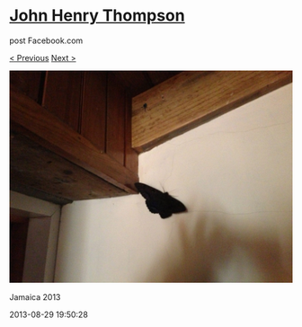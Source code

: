 # [John Henry Thompson](../README.md)
post Facebook.com

[< Previous](2013-08-29-3.md) [Next >](2013-08-29-5.md)

[![](../media/2013-08-29/Jamaica-2015.jpg)](../README.md)

Jamaica 2013

2013-08-29 19:50:28